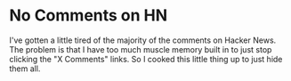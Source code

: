# No Comments on HN
I've gotten a little tired of the majority of the comments on Hacker News. The problem is that I have too much muscle memory built in to just stop clicking the "X Comments" links. So I cooked this little thing up to just hide them all. 